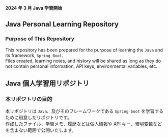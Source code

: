 **2024 年 3 月 Java 学習開始**

## Java Personal Learning Repository

### Purpose of This Repository

This repository has been prepared for the purpose of learning the `Java` and its framework, `Spring Boot`.  
Files created, learning notes, and history will be shared as long as they do not contain personal information, API keys, environmental variables, etc.

## Java 個人学習用リポジトリ

### 本リポジトリの目的

本リポジトリは `Java`、及びそのフレームワークである `Spring boot` を学習するために用意したリポジトリです。  
作成したファイル、学習メモ、履歴などは個人情報や API キー、環境変数などを含まない範囲で公開いたします。
